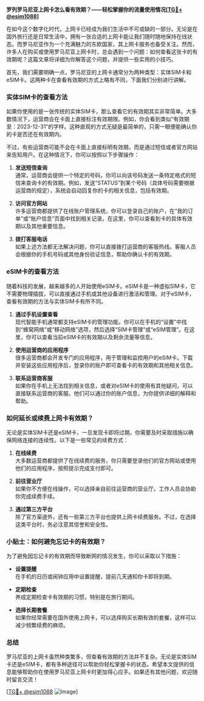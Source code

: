 **罗列罗马尼亚上网卡怎么看有效期？——轻松掌握你的流量使用情况[[TG💪+ @esim1088](https://t.me/s/esim1088)]**

在如今这个数字化时代，上网卡已经成为我们生活中不可或缺的一部分。无论是在国外旅行还是日常生活中，拥有一张合适的上网卡能让我们随时随地保持在线状态。而罗马尼亚作为一个充满魅力的东欧国家，其上网卡服务也备受关注。然而，许多人在购买或使用罗马尼亚上网卡时，总会遇到一个问题：如何查看这张卡的有效期呢？这篇文章将详细为你解答这个问题，并提供一些实用的小技巧。

首先，我们需要明确一点，罗马尼亚的上网卡通常分为两种类型：实体SIM卡和eSIM卡。这两种卡在查看有效期的方式上略有不同，下面我们分别进行讲解。

### 实体SIM卡的查看方法

如果你使用的是一张传统的实体SIM卡，那么查看它的有效期其实非常简单。大多数情况下，运营商会在卡面上直接标注有效期限。例如，你会看到类似“有效期至：2023-12-31”的字样。这种直观的方式无疑是最简单的，只需一眼便能确认你的卡是否还在有效期内。

不过，有些运营商可能不会在卡面上直接标明有效期，而是通过短信或者官方网站来告知用户。在这种情况下，你可以按照以下步骤操作：

1. **发送短信查询**  
   通常，运营商会提供一个特定的号码，你可以向该号码发送一条特定格式的短信来查询卡的有效期。例如，发送“STATUS”到某个号码（具体号码需要根据运营商的规定），系统会自动回复你的卡的相关信息，包括有效期。

2. **访问官方网站**  
   许多运营商都提供了在线账户管理系统，你可以登录自己的账户，在“我的订单”或“账户信息”页面中找到相关记录。在这里，你可以查看到卡的具体有效期以及其他重要信息。

3. **拨打客服电话**  
   如果上述方法都无法解决问题，你可以直接拨打运营商的客服热线。客服人员会根据你的手机号码或其他身份验证信息，帮助你确认卡的有效期。

### eSIM卡的查看方法

随着科技的发展，越来越多的人开始使用eSIM卡。eSIM卡是一种虚拟SIM卡，它不需要物理插拔，可以直接通过手机或其他设备进行激活和管理。对于eSIM卡，查看有效期的方法与实体SIM卡有所不同。

1. **通过手机设置查看**  
   现代智能手机通常都支持eSIM卡的管理功能。你可以在手机的“设置”中找到“蜂窝网络”或“移动网络”选项，然后选择“SIM卡管理”或“eSIM管理”。在这里，你可以查看当前eSIM卡的有效期以及剩余流量等信息。

2. **使用运营商的应用程序**  
   很多运营商都会开发专门的应用程序，用于管理和监控用户的eSIM卡。下载并安装这些应用程序后，登录你的账户即可查看卡的有效期和其他相关信息。

3. **联系运营商客服**  
   如果你在手机上无法找到相关信息，或者对eSIM卡的使用有其他疑问，可以直接联系运营商的客服。他们可以通过你的账户信息，为你提供详细的解释和帮助。

### 如何延长或续费上网卡有效期？

无论是实体SIM卡还是eSIM卡，一旦发现卡即将过期，你需要及时采取措施以确保网络连接的连续性。以下是一些常见的续费方式：

1. **在线续费**  
   大多数运营商都提供了在线续费的服务，你只需要登录他们的官方网站或使用他们的应用程序，按照提示完成支付即可。

2. **前往营业厅**  
   如果你不方便在线操作，可以选择亲自前往运营商的营业厅。工作人员会协助你完成续费手续。

3. **通过第三方平台**  
   除了官方渠道外，还有一些第三方平台也提供上网卡续费服务。不过，在选择这类平台时，务必注意其信誉和安全性。

### 小贴士：如何避免忘记卡的有效期？

为了避免因忘记卡的有效期而导致断网的情况发生，你可以采取以下措施：

- **设置提醒**  
  在手机的日历或闹钟应用中设置提醒，提前几天通知你卡即将到期。

- **定期检查**  
  养成定期检查卡有效期的习惯，特别是在旅行期间。

- **选择长期套餐**  
  如果你经常需要在国外使用上网卡，可以选择购买长期有效的套餐，这样可以减少频繁续费的麻烦。

### 总结

罗马尼亚的上网卡虽然种类繁多，但查看有效期的方法并不复杂。无论是实体SIM卡还是eSIM卡，都有多种途径可以帮助你轻松掌握卡的状态。希望本文提供的信息能够帮助你在使用罗马尼亚上网卡时更加得心应手。如果还有其他问题，欢迎随时留言交流！

[[TG💪+ @esim1088](https://t.me/s/esim1088) ![Image](https://i.postimg.cc/4NQfJmqS/Snipaste-2025-05-13-00-14-12.png)]